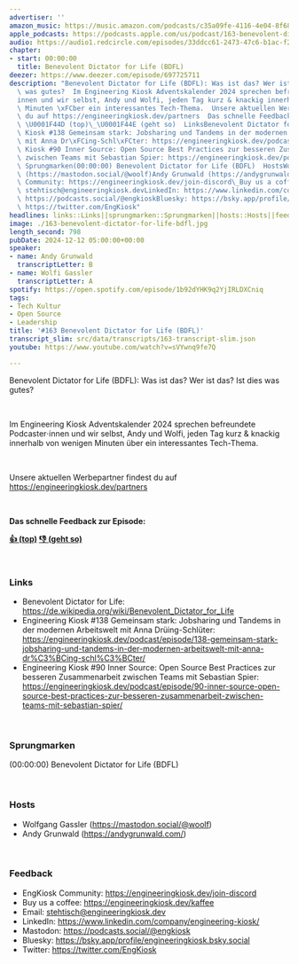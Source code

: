 ```yaml
---
advertiser: ''
amazon_music: https://music.amazon.com/podcasts/c35a09fe-4116-4e04-8f68-77d61b112e46/episodes/373a2bc2-39e7-4410-967f-9a6295da9aeb/engineering-kiosk-163-benevolent-dictator-for-life-bdfl
apple_podcasts: https://podcasts.apple.com/us/podcast/163-benevolent-dictator-for-life-bdfl/id1603082924?i=1000680096733&uo=4
audio: https://audio1.redcircle.com/episodes/33ddcc61-2473-47c6-b1ac-f2884917dff3/stream.mp3
chapter:
- start: 00:00:00
  title: Benevolent Dictator for Life (BDFL)
deezer: https://www.deezer.com/episode/697725711
description: "Benevolent Dictator for Life (BDFL): Was ist das? Wer ist das? Ist dies\
  \ was gutes?  Im Engineering Kiosk Adventskalender 2024 sprechen befreundete Podcaster\u22C5\
  innen und wir selbst, Andy und Wolfi, jeden Tag kurz & knackig innerhalb von wenigen\
  \ Minuten \xFCber ein interessantes Tech-Thema.  Unsere aktuellen Werbepartner findest\
  \ du auf https://engineeringkiosk.dev/partners  Das schnelle Feedback zur Episode:\
  \ \U0001F44D (top)\_\U0001F44E (geht so)  LinksBenevolent Dictator for Life: https://de.wikipedia.org/wiki/Benevolent_Dictator_for_LifeEngineering\
  \ Kiosk #138 Gemeinsam stark: Jobsharing und Tandems in der modernen Arbeitswelt\
  \ mit Anna Dr\xFCing-Schl\xFCter: https://engineeringkiosk.dev/podcast/episode/138-gemeinsam-stark-jobsharing-und-tandems-in-der-modernen-arbeitswelt-mit-anna-dr%C3%BCing-schl%C3%BCter/Engineering\
  \ Kiosk #90 Inner Source: Open Source Best Practices zur besseren Zusammenarbeit\
  \ zwischen Teams mit Sebastian Spier: https://engineeringkiosk.dev/podcast/episode/90-inner-source-open-source-best-practices-zur-besseren-zusammenarbeit-zwischen-teams-mit-sebastian-spier/\
  \ Sprungmarken(00:00:00) Benevolent Dictator for Life (BDFL)  HostsWolfgang Gassler\
  \ (https://mastodon.social/@woolf)Andy Grunwald (https://andygrunwald.com/) FeedbackEngKiosk\
  \ Community: https://engineeringkiosk.dev/join-discord\_Buy us a coffee: https://engineeringkiosk.dev/kaffeeEmail:\
  \ stehtisch@engineeringkiosk.devLinkedIn: https://www.linkedin.com/company/engineering-kiosk/Mastodon:\
  \ https://podcasts.social/@engkioskBluesky: https://bsky.app/profile/engineeringkiosk.bsky.socialTwitter:\
  \ https://twitter.com/EngKiosk"
headlines: links::Links||sprungmarken::Sprungmarken||hosts::Hosts||feedback::Feedback
image: ./163-benevolent-dictator-for-life-bdfl.jpg
length_second: 798
pubDate: 2024-12-12 05:00:00+00:00
speaker:
- name: Andy Grunwald
  transcriptLetter: B
- name: Wolfi Gassler
  transcriptLetter: A
spotify: https://open.spotify.com/episode/1b92dYHK9q2YjIRLDXCniq
tags:
- Tech Kultur
- Open Source
- Leadership
title: '#163 Benevolent Dictator for Life (BDFL)'
transcript_slim: src/data/transcripts/163-transcript-slim.json
youtube: https://www.youtube.com/watch?v=sVYwnq9fe7Q

---
```

<p>Benevolent Dictator for Life (BDFL): Was ist das? Wer ist das? Ist dies was gutes?</p><p><br></p><p>Im Engineering Kiosk Adventskalender 2024 sprechen befreundete Podcaster⋅innen und wir selbst, Andy und Wolfi, jeden Tag kurz &amp; knackig innerhalb von wenigen Minuten über ein interessantes Tech-Thema.</p><p><br></p><p>Unsere aktuellen Werbepartner findest du auf <a href="https://engineeringkiosk.dev/partners">https://engineeringkiosk.dev/partners</a></p><p><br></p><p><strong>Das schnelle Feedback zur Episode:</strong></p><p><a href="https://api.openpodcast.dev/feedback/163/upvote" rel="nofollow"><strong>👍 (top)</strong></a><strong> </strong><a href="https://api.openpodcast.dev/feedback/163/downvote" rel="nofollow"><strong>👎 (geht so)</strong></a></p><p><br></p><h3 id="links">Links</h3><ul><li>Benevolent Dictator for Life: <a href="https://de.wikipedia.org/wiki/Benevolent_Dictator_for_Life" rel="nofollow">https://de.wikipedia.org/wiki/Benevolent_Dictator_for_Life</a></li><li>Engineering Kiosk #138 Gemeinsam stark: Jobsharing und Tandems in der modernen Arbeitswelt mit Anna Drüing-Schlüter: <a href="https://engineeringkiosk.dev/podcast/episode/138-gemeinsam-stark-jobsharing-und-tandems-in-der-modernen-arbeitswelt-mit-anna-dr%C3%BCing-schl%C3%BCter/">https://engineeringkiosk.dev/podcast/episode/138-gemeinsam-stark-jobsharing-und-tandems-in-der-modernen-arbeitswelt-mit-anna-dr%C3%BCing-schl%C3%BCter/</a></li><li>Engineering Kiosk #90 Inner Source: Open Source Best Practices zur besseren Zusammenarbeit zwischen Teams mit Sebastian Spier: <a href="https://engineeringkiosk.dev/podcast/episode/90-inner-source-open-source-best-practices-zur-besseren-zusammenarbeit-zwischen-teams-mit-sebastian-spier/">https://engineeringkiosk.dev/podcast/episode/90-inner-source-open-source-best-practices-zur-besseren-zusammenarbeit-zwischen-teams-mit-sebastian-spier/</a></li></ul><p><br></p><h3 id="sprungmarken">Sprungmarken</h3><p>(00:00:00) Benevolent Dictator for Life (BDFL)</p><p><br></p><h3 id="hosts">Hosts</h3><ul><li>Wolfgang Gassler (<a href="https://mastodon.social/@woolf" rel="nofollow">https://mastodon.social/@woolf</a>)</li><li>Andy Grunwald (<a href="https://andygrunwald.com/" rel="nofollow">https://andygrunwald.com/</a>)</li></ul><p><br></p><h3 id="feedback">Feedback</h3><ul><li>EngKiosk Community: <a href="https://engineeringkiosk.dev/join-discord">https://engineeringkiosk.dev/join-discord</a> </li><li>Buy us a coffee: <a href="https://engineeringkiosk.dev/kaffee">https://engineeringkiosk.dev/kaffee</a></li><li>Email: <a href="mailto:stehtisch@engineeringkiosk.dev" rel="nofollow">stehtisch@engineeringkiosk.dev</a></li><li>LinkedIn: <a href="https://www.linkedin.com/company/engineering-kiosk/" rel="nofollow">https://www.linkedin.com/company/engineering-kiosk/</a></li><li>Mastodon: <a href="https://podcasts.social/@engkiosk" rel="nofollow">https://podcasts.social/@engkiosk</a></li><li>Bluesky: <a href="https://bsky.app/profile/engineeringkiosk.bsky.social" rel="nofollow">https://bsky.app/profile/engineeringkiosk.bsky.social</a></li><li>Twitter: <a href="https://twitter.com/EngKiosk" rel="nofollow">https://twitter.com/EngKiosk</a></li></ul>
